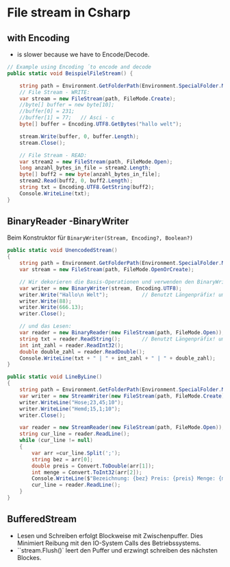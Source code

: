 # File stream in Csharp
## with Encoding
- is slower because we have to Encode/Decode.
```cs
// Example using Encoding ´to encode and decode
public static void BeispielFileStream() {

    string path = Environment.GetFolderPath(Environment.SpecialFolder.MyDocuments) + "/Dateien/new.txt";
    // File Stream - WRITE:
    var stream = new FileStream(path, FileMode.Create);
    //byte[] buffer = new byte[10];
    //buffer[0] = 231;
    //buffer[1] = 77;   // Asci - c
    byte[] buffer = Encoding.UTF8.GetBytes("hallo welt");

    stream.Write(buffer, 0, buffer.Length);
    stream.Close();

    // File Stream - READ:
    var stream2 = new FileStream(path, FileMode.Open);
    long anzahl_bytes_in_file = stream2.Length;
    byte[] buff2 = new byte[anzahl_bytes_in_file];
    stream2.Read(buff2, 0, buff2.Length);
    string txt = Encoding.UTF8.GetString(buff2);
    Console.WriteLine(txt);    
}
```
## BinaryReader -BinaryWriter
Beim Konstruktor für `BinaryWriter(Stream, Encoding?, Boolean?)` 
```cs
public static void UnencodedStream()
{
    string path = Environment.GetFolderPath(Environment.SpecialFolder.MyDocuments) + "/Dateien/unencoded.txt";
    var stream = new FileStream(path, FileMode.OpenOrCreate);

    // Wir dekorieren die Basis-Operationen und verwenden den BinaryWriter:
    var writer = new BinaryWriter(stream, Encoding.UTF8);
    writer.Write("Hallo\n Welt");           // Benutzt Längenpräfix! um zu wissen wie groß der String ist.
    writer.Write(88);
    writer.Write(666.13);
    writer.Close();

    // und das Lesen:
    var reader = new BinaryReader(new FileStream(path, FileMode.Open));
    string txt = reader.ReadString();       // Benutzt Längenpräfix! um zu wissen wie groß der String ist.
    int int_zahl = reader.ReadInt32();
    double double_zahl = reader.ReadDouble();
    Console.WriteLine(txt + " | " + int_zahl + " | " + double_zahl);
}

public static void LineByLine()
{
    string path = Environment.GetFolderPath(Environment.SpecialFolder.MyDocuments) + "/Dateien/unencoded.txt";
    var writer = new StreamWriter(new FileStream(path, FileMode.Create) );
    writer.WriteLine("Hose;23,45;10");
    writer.WriteLine("Hemd;15,1;10");
    writer.Close();

    var reader = new StreamReader(new FileStream(path, FileMode.Open));
    string cur_line = reader.ReadLine();
    while (cur_line != null)
    {
        var arr =cur_line.Split(';');
        string bez = arr[0];
        double preis = Convert.ToDouble(arr[1]);
        int menge = Convert.ToInt32(arr[2]);
        Console.WriteLine($"Bezeichnung: {bez} Preis: {preis} Menge: {menge}" );
        cur_line = reader.ReadLine();
    }
}
```

## BufferedStream
- Lesen und Schreiben erfolgt Blockweise mit Zwischenpuffer. Dies Minimiert Reibung mit den IO-System Calls des Betriebssystems.
- ``stream.Flush()` leert den Puffer und erzwingt schreiben des nächsten Blockes.
